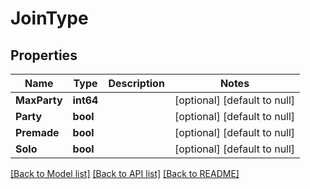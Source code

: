 # JoinType

## Properties
Name | Type | Description | Notes
------------ | ------------- | ------------- | -------------
**MaxParty** | **int64** |  | [optional] [default to null]
**Party** | **bool** |  | [optional] [default to null]
**Premade** | **bool** |  | [optional] [default to null]
**Solo** | **bool** |  | [optional] [default to null]

[[Back to Model list]](../README.md#documentation-for-models) [[Back to API list]](../README.md#documentation-for-api-endpoints) [[Back to README]](../README.md)


